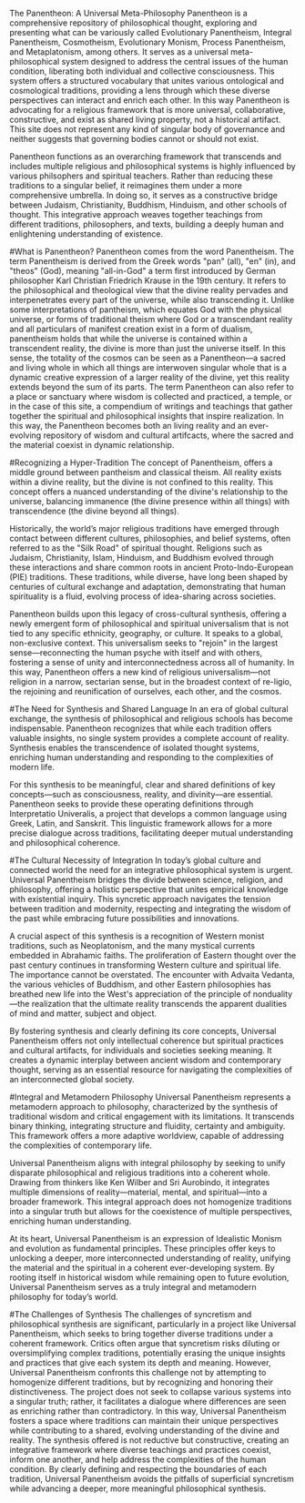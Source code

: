 <!--- 
---
title: Title
template: home.html
---
--->

The Panentheon: A Universal Meta-Philosophy
Panentheon is a comprehensive repository of philosophical thought, exploring and presenting what can be variously called Evolutionary Panentheism, Integral Panentheism, Cosmotheism, Evolutionary Monism, Process Panentheism, and Metaplatonism, among others. It serves as a universal meta-philosophical system designed to address the central issues of the human condition, liberating both individual and collective consciousness. This system offers a structured vocabulary that unites various ontological and cosmological traditions, providing a lens through which these diverse perspectives can interact and enrich each other. In this way Panentheon is advocating for a religious framework that is more universal, collaborative, constructive, and exist as shared living property, not a historical artifact. This site does not represent any kind of singular body of governance and neither suggests that governing bodies cannot or should not exist.

Panentheon functions as an overarching framework that transcends and includes multiple religious and philosophical systems is highly influenced by various philsophers and spiritual teachers. Rather than reducing these traditions to a singular belief, it reimagines them under a more comprehensive umbrella. In doing so, it serves as a constructive bridge between Judaism, Christianity, Buddhism, Hinduism, and other schools of thought. This integrative approach weaves together teachings from different traditions, philosophers, and texts, building a deeply human and enlightening understanding of existence.

#What is Panentheon?
Panentheon comes from the word Panentheism. The term Panentheism is derived from the Greek words "pan" (all), "en" (in), and "theos" (God), meaning "all-in-God" a term first introduced by German philosopher Karl Christian Friedrich Krause in the 19th century. It refers to the philosophical and theological view that the divine reality pervades and interpenetrates every part of the universe, while also transcending it. Unlike some interpretations of pantheism, which equates God with the physical universe, or forms of traditional theism where God or a transcendant reality and all particulars of manifest creation exist in a form of dualism, panentheism holds that while the universe is contained within a transcendent reality, the divine is more than just the universe itself. In this sense, the totality of the cosmos can be seen as a Panentheon—a sacred and living whole in which all things are interwoven singular whole that is a dynamic creative expression of a larger reality of the divine, yet this reality extends beyond the sum of its parts. The term Panentheon can also refer to a place or sanctuary where wisdom is collected and practiced, a temple, or in the case of this site, a compendium of writings and teachings that gather together the spiritual and philosophical insights that inspire realization. In this way, the Panentheon becomes both an living reality and an ever-evolving repository of wisdom and cultural artifcacts, where the sacred and the material coexist in dynamic relationship.

#Recognizing a Hyper-Tradition
The concept of Panentheism, offers a middle ground between pantheism and classical theism. All reality exists within a divine reality, but the divine is not confined to this reality. This concept offers a nuanced understanding of the divine's relationship to the universe, balancing immanence (the divine presence within all things) with transcendence (the divine beyond all things).

Historically, the world’s major religious traditions have emerged through contact between different cultures, philosophies, and belief systems, often referred to as the "Silk Road" of spiritual thought. Religions such as Judaism, Christianity, Islam, Hinduism, and Buddhism evolved through these interactions and share common roots in ancient Proto-Indo-European (PIE) traditions. These traditions, while diverse, have long been shaped by centuries of cultural exchange and adaptation, demonstrating that human spirituality is a fluid, evolving process of idea-sharing across societies.

Panentheon builds upon this legacy of cross-cultural synthesis, offering a newly emergent form of philosophical and spiritual universalism that is not tied to any specific ethnicity, geography, or culture. It speaks to a global, non-exclusive context. This universalism seeks to "rejoin" in the largest sense—reconnecting the human psyche with itself and with others, fostering a sense of unity and interconnectedness across all of humanity. In this way, Panentheon offers a new kind of religious universalism—not religion in a narrow, sectarian sense, but in the broadest context of re-ligio, the rejoining and reunification of ourselves, each other, and the cosmos.

#The Need for Synthesis and Shared Language
In an era of global cultural exchange, the synthesis of philosophical and religious schools has become indispensable. Panentheon recognizes that while each tradition offers valuable insights, no single system provides a complete account of reality. Synthesis enables the transcendence of isolated thought systems, enriching human understanding and responding to the complexities of modern life.

For this synthesis to be meaningful, clear and shared definitions of key concepts—such as consciousness, reality, and divinity—are essential. Panentheon seeks to provide these operating definitions through Interpretatio Univeralis, a project that develops a common language using Greek, Latin, and Sanskrit. This linguistic framework allows for a more precise dialogue across traditions, facilitating deeper mutual understanding and philosophical coherence.

#The Cultural Necessity of Integration
In today’s global culture and connected world the need for an integrative philosophical system is urgent. Universal Panentheism bridges the divide between science, religion, and philosophy, offering a holistic perspective that unites empirical knowledge with existential inquiry. This syncretic approach navigates the tension between tradition and modernity, respecting and integrating the wisdom of the past while embracing future possibilities and innovations.

A crucial aspect of this synthesis is a recognition of Western monist traditions, such as Neoplatonism, and the many mystical currents embedded in Abrahamic faiths. The proliferation of Eastern thought over the past century continues in transforming Western culture and spiritual life. The importance cannot be overstated. The encounter with Advaita Vedanta, the various vehicles of Buddhism, and other Eastern philosophies has breathed new life into the West's appreciation of the principle of nonduality—the realization that the ultimate reality transcends the apparent dualities of mind and matter, subject and object. 

By fostering synthesis and clearly defining its core concepts, Universal Panentheism offers not only intellectual coherence but spiritual practices and cultural artifacts, for individuals and societies seeking meaning. It creates a dynamic interplay between ancient wisdom and contemporary thought, serving as an essential resource for navigating the complexities of an interconnected global society.

#Integral and Metamodern Philosophy
Universal Panentheism represents a metamodern approach to philosophy, characterized by the synthesis of traditional wisdom and critical engagement with its limitations. It transcends binary thinking, integrating structure and fluidity, certainty and ambiguity. This framework offers a more adaptive worldview, capable of addressing the complexities of contemporary life.

Universal Panentheism aligns with integral philosophy by seeking to unify disparate philosophical and religious traditions into a coherent whole. Drawing from thinkers like Ken Wilber and Sri Aurobindo, it integrates multiple dimensions of reality—material, mental, and spiritual—into a broader framework. This integral approach does not homogenize traditions into a singular truth but allows for the coexistence of multiple perspectives, enriching human understanding.

At its heart, Universal Panentheism is an expression of Idealistic Monism and evolution as fundamental principles. These principles offer keys to unlocking a deeper, more interconnected understanding of reality, unifying the material and the spiritual in a coherent ever-developing system. By rooting itself in historical wisdom while remaining open to future evolution, Universal Panentheism serves as a truly integral and metamodern philosophy for today’s world.

#The Challenges of Synthesis
The challenges of syncretism and philosophical synthesis are significant, particularly in a project like Universal Panentheism, which seeks to bring together diverse traditions under a coherent framework. Critics often argue that syncretism risks diluting or oversimplifying complex traditions, potentially erasing the unique insights and practices that give each system its depth and meaning. However, Universal Panentheism confronts this challenge not by attempting to homogenize different traditions, but by recognizing and honoring their distinctiveness. The project does not seek to collapse various systems into a singular truth; rather, it facilitates a dialogue where differences are seen as enriching rather than contradictory. In this way, Universal Panentheism fosters a space where traditions can maintain their unique perspectives while contributing to a shared, evolving understanding of the divine and reality. The synthesis offered is not reductive but constructive, creating an integrative framework where diverse teachings and practices coexist, inform one another, and help address the complexities of the human condition. By clearly defining and respecting the boundaries of each tradition, Universal Panentheism avoids the pitfalls of superficial syncretism while advancing a deeper, more meaningful philosophical synthesis.
